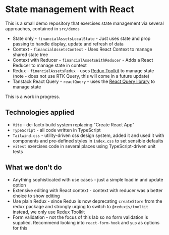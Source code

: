 # State management with React 

This is a small demo repository that exercises state management via several approaches, contained in `src/demos`

* State only - `financialAssetsLocalState` - Just uses state and prop passing to handle display, update and refresh of data
* Context - `financialAssetsContext` - Uses React Context to manage shared state tree
* Context with Reducer - `financialAssetsWithReducer` - Adds a React Reducer to manage state in context
* Redux - `financialAssetsRedux` - uses <a href="https://redux-toolkit.js.org/" target="_blank">Redux Toolkit</a> to manage state (note - does not use RTK Query, this will come in a future update)
* Tanstack React Query - `reactQuery` - uses the <a href="https://tanstack.com/query/latest" target="_blank">React Query library</a> to manage state

This is a work in progress.

## Technologies applied

* `Vite` - de-facto build system replacing "Create React App"
* `TypeScript` - all code written in TypeScript
* `Tailwind.css` - utility-driven css design system, added it and used it with components and pre-defined styles in `index.css` to set sensible defaults
* `vitest` exercises code in several places using TypeScript-driven unit tests

## What we don't do

* Anything sophisticated with use cases - just a simple load in and update option
* Extensive editing with React context - context with reducer was a better choice to show editing
* Use plain Redux - since Redux is now deprecating `createStore` from the redux package and strongly urging to switch to `@reduxjs/toolkit` instead, we only use Redux Toolkit
* Form validation - not the focus of this lab so no form validation is supplied. Recommend looking into `react-form-hook` and `yup` as options for this
